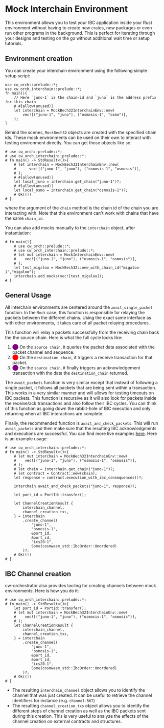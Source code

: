 # Mock Interchain Environment

This environment allows you to test your IBC application inside your Rust environment without having to create new crates, new packages or even run other programs in the background. This is perfect for iterating through your designs and testing on the go without additional wait time or setup tutorials.

## Environment creation

You can create your interchain environment using the following simple setup script:

```rust,ignore
use cw_orch::prelude::*;
use cw_orch_interchain::prelude::*;
fn main(){
    // Here `juno-1` is the chain-id and `juno` is the address prefix for this chain    
    # #[allow(unused)]
    let interchain = MockBech32InterchainEnv::new(
        vec![("juno-1", "juno"), ("osmosis-1", "osmo")],
    );
}
```

Behind the scenes, `MockBech32` objects are created with the specified chain ids. These mock environments can be used on their own to interact with testing environment directly. You can get those objects like so:

```rust,ignore
# use cw_orch::prelude::*;
# use cw_orch_interchain::prelude::*;
# fn main() -> StdResult<()>{
    # let interchain = MockBech32InterchainEnv::new(
    #      vec![("juno-1", "juno"), ("osmosis-1", "osmosis")],
    # );
    # #[allow(unused)]
    let local_juno = interchain.get_chain("juno-1")?;
    # #[allow(unused)]
    let local_osmo = interchain.get_chain("osmosis-1")?;
    # Ok(())
# }
```

where the argument of the `chain` method is the chain id of the chain you are interacting with. Note that this environment can't work with chains that have the same `chain_id`.

You can also add mocks manually to the `interchain` object, after instantiation:

```rust,ignore
# fn main(){
    # use cw_orch::prelude::*;
    # use cw_orch_interchain::prelude::*;
    # let mut interchain = MockInterchainEnv::new(
    #    vec![("juno-1", "juno"), ("osmosis-1", "osmosis")],
    # );
    let test_migaloo = MockBech32::new_with_chain_id("migaloo-1","migaloo");
    interchain.add_mocks(vec![test_migaloo]);
# }
```

## General Usage

All interchain environments are centered around the `await_single_packet` function. In the `Mock` case, this function is responsible for relaying the packets between the different chains. Using the exact same interface as with other environments, it takes care of all packet relaying procedures.

This function will relay a packets successfully from the receiving chain back the the source chain. Here is what the full cycle looks like:

1. <span style="color:purple">⬤</span> On the `source chain`, it queries the packet data associated with the packet channel and sequence.
2. <span style="color:red">⬤</span> On the `destination chain`, it triggers a receive transaction for that packet.
3. <span style="color:purple">⬤</span> On the `source chain`, it finally triggers an acknowledgement transaction with the data the `destination_chain` returned.

The `await_packets` function is very similar except that instead of following a single packet, it follows all packets that are being sent within a transaction. This works in a very similar manner and will allows for testing timeouts on IBC packets. This function is recursive as it will also look for packets inside the receive/ack transactions and also follow their IBC cycles. You can think of this function as going down the rabbit-hole of IBC execution and only returning when all IBC interactions are complete.

Finally, the recommended function is `await_and_check_packets`. This will run `await_packets` and then make sure that the resulting IBC acknowledgments and executions are successful. You can find more live examples <a target="_blank" href="https://github.com/AbstractSDK/cw-orchestrator/blob/dd7238f3108ad38b416171c3b1b2f8a0ce368539/cw-orch-interchain/tests/common/ica_demo.rs">here</a>. Here is an example usage:

```rust,ignore
# use cw_orch_interchain::prelude::*;
# fn main() -> StdResult<()>{
    # let mut interchain = MockBech32InterchainEnv::new(
    #    vec![("juno-1", "juno"), ("osmosis-1", "osmosis")],
    # );
    # let chain = interchain.get_chain("juno-1")?;
    # let contract = Contract::new(chain);
    let response = contract.execution_with_ibc_consequences()?;

    interchain.await_and_check_packets("juno-1", response)?;

    let port_id = PortId::transfer();
    
    let ChannelCreationResult {
        interchain_channel,
        channel_creation_txs,
    } = interchain
        .create_channel(
            "juno-1", 
            "osmosis-1", 
            &port_id, 
            &port_id, 
            "ics20-1",
            Some(cosmwasm_std::IbcOrder::Unordered)
        )?;
    # Ok(())
# }
```

## IBC Channel creation

cw-orchestrator also provides tooling for creating channels between mock environments. Here is how you do it:

```rust,ignore
# use cw_orch_interchain::prelude::*;
# fn main() -> StdResult<()>{
    let port_id = PortId::transfer();
    # let mut interchain = MockBech32InterchainEnv::new(
    #    vec![("juno-1", "juno"), ("osmosis-1", "osmosis")],
    # );
    let ChannelCreationResult {
        interchain_channel,
        channel_creation_txs,
    } = interchain
        .create_channel(
            "juno-1", 
            "osmosis-1", 
            &port_id, 
            &port_id, 
            "ics20-1",
            Some(cosmwasm_std::IbcOrder::Unordered)
        )?;
    # Ok(())
# }
```

- The resulting `interchain_channel` object allows you to identify the channel that was just created. It can be useful to retrieve the channel identifiers for instance (e.g. `channel-567`)
- The resulting `channel_creation_txs` object allows you to identify the different steps of channel creation as well as the IBC packets sent during this creation. This is very useful to analyze the effects of the channel creation on external contracts and structures.
